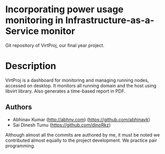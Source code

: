 # Incorporating power usage monitoring in Infrastructure-as-a-Service monitor  
Git repository of VirtProj, our final year project.

# Description
VirtProj is a dashboard for monitoring and managing running nodes, accessed on desktop. It monitors all running domain and the host using libvirt library. Also generates a time-based report in PDF.

## Authors
* Abhinav Kumar (http://abhnv.com) (https://github.com/abhinavk)
* Sai Dinesh Tumu (https://github.com/dinoRkz)

Although almost all the commits are authored by me, it must be noted we contributed almost equally to the project development. We practice pair programming.
